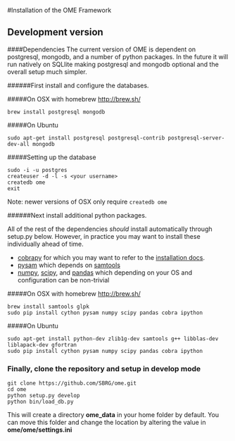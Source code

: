 #Installation of the OME Framework

## Development version

####Dependencies
The current version of OME is dependent on postgresql, mongodb, and a number of python packages. In the future it will run natively on SQLlite making postgresql and mongodb optional and the overall setup much simpler.

######First install and configure the databases.


#####On OSX with homebrew http://brew.sh/
```
brew install postgresql mongodb
```

#####On Ubuntu
```
sudo apt-get install postgresql postgresql-contrib postgresql-server-dev-all mongodb
```
#####Setting up the database

```
sudo -i -u postgres                    
createuser -d -l -s <your username>
createdb ome
exit
```
Note: newer versions of OSX only require ```createdb ome```

######Next install additional python packages.

All of the rest of the dependencies *should* install automatically through setup.py below.  However, in practice you may want to install these individually ahead of time.
* [cobrapy](https://github.com/opencobra/cobrapy/blob/master/README.md) for which you may want to refer to the [installation docs](https://github.com/opencobra/cobrapy/blob/master/INSTALL.md).
* [pysam](https://github.com/pysam-developers/pysam) which depends on [samtools](http://samtools.sourceforge.net/)
* [numpy](http://www.numpy.org/), [scipy](http://www.scipy.org/), and [pandas](http://pandas.pydata.org/) which depending on your OS and configuration can be non-trivial


#####On OSX with homebrew http://brew.sh/
```
brew install samtools glpk
sudo pip install cython pysam numpy scipy pandas cobra ipython 
```

#####On Ubuntu
```
sudo apt-get install python-dev zlib1g-dev samtools g++ libblas-dev liblapack-dev gfortran
sudo pip install cython pysam numpy scipy pandas cobra ipython
```

### Finally, clone the repository and setup in develop mode
```
git clone https://github.com/SBRG/ome.git
cd ome
python setup.py develop
python bin/load_db.py
```

This will create a directory **ome_data** in your home folder by default.  You can move this folder and change the location by altering the value in **ome/ome/settings.ini**


